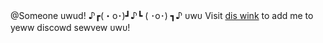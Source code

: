 @Someone uwud! ♪┏(・o･)┛♪┗ ( ･o･) ┓♪ ᴜwᴜ 
 Visit [dis wink](https://discowdapp.com/oaud2/audowize?&cwient_id=608464790649831424&scope=bot&pewmissions=75776) to add me to yeww discowd sewvew ᴜwᴜ!



